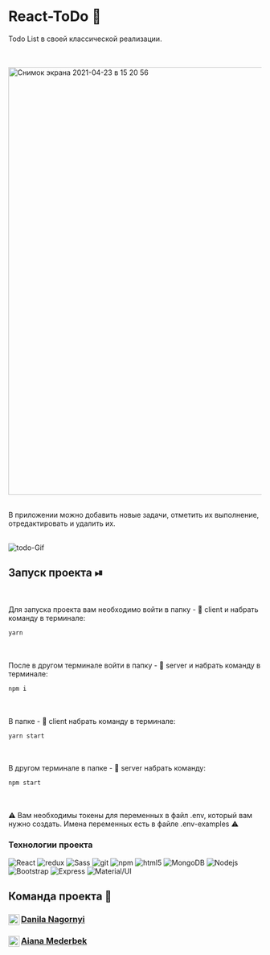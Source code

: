 # React-ToDo 📝

Todo List в своей классической реализации.

<br/>
<br/>
<img width="850" alt="Снимок экрана 2021-04-23 в 15 20 56" src="https://user-images.githubusercontent.com/64028251/115870799-6f7d1100-a448-11eb-8898-4572b2ec842f.png">

<br/>
<br/>

В приложении можно добавить новые задачи, отметить их выполнение, отредактировать и удалить их.
<br/>
<br/>

![todo-Gif](https://user-images.githubusercontent.com/64028251/115872017-f7afe600-a449-11eb-80fa-908d4e2dbb22.gif)

## Запуск проекта ⏯
<br/>
<br/>
Для запуска проекта вам необходимо войти в папку - 📂 client и набрать команду в терминале:

```javascript
yarn
```

<br/>
<br/>
После в другом терминале войти в папку - 📂 server и набрать команду в терминале:

```javascript
npm i
```

<br/>
<br/>
В папке - 📂 client набрать команду в терминале:

```javascript
yarn start
```

<br/>
<br/>
В другом терминале в папке - 📂 server набрать команду:

```javascript
npm start
```
<br/>
<br/>
⚠️ Вам необходимы токены для переменных в файл .env, который вам нужно создать. Имена переменных есть в файле .env-examples ⚠️

<h3>Технологии проекта</h3>
<p>
  <img alt="React" src="https://img.shields.io/badge/-React-45b8d8?style=flat-square&logo=react&logoColor=white" />
  <img alt="redux" src="https://img.shields.io/badge/-Redux-764ABC?style=flat-square&logo=redux&logoColor=white" />
  <img alt="Sass" src="https://img.shields.io/badge/-Sass-CC6699?style=flat-square&logo=sass&logoColor=white" />
  <img alt="git" src="https://img.shields.io/badge/-Git-F05032?style=flat-square&logo=git&logoColor=white" />
  <img alt="npm" src="https://img.shields.io/badge/-NPM-CB3837?style=flat-square&logo=npm&logoColor=white" />
  <img alt="html5" src="https://img.shields.io/badge/-HTML5-E34F26?style=flat-square&logo=html5&logoColor=white" />
  <img alt="MongoDB" src="https://img.shields.io/badge/-MongoDB-13aa52?style=flat-square&logo=mongodb&logoColor=white" />
  <img alt="Nodejs" src="https://img.shields.io/badge/-Nodejs-43853d?style=flat-square&logo=Node.js&logoColor=white" />
  <img alt="Bootstrap" src="https://img.shields.io/badge/-Bootstrap-430098?style=flat-square&logo=bootstrap&logoColor=white" />
  <img alt="Express" src="https://img.shields.io/badge/-ExpressJs-F7B93E?style=flat-square&logo=express&logoColor=white" />
  <img alt="Material/UI" src="https://img.shields.io/badge/-MaterialUi-2088FF?style=flat-square&logo=material-ui&logoColor=white" />

</p>

## Команда проекта 🥷

<a href="https://github.com/DanilaNagornyi">
  <div>
   <img align="left" alt="Danila Nagornyi" width="22px" src="https://raw.githubusercontent.com/peterthehan/peterthehan/master/assets/github.svg" />
   <h3><a href="https://github.com/DanilaNagornyi">Danila Nagornyi</a></h3>
  </div>
</a>

<a href="https://github.com/mediaiana">
  <div>
   <img align="left" alt="Aiana Mederbek" width="22px" src="https://raw.githubusercontent.com/peterthehan/peterthehan/master/assets/github.svg" />
   <h3><a href="https://github.com/mediaiana">Aiana Mederbek</a></h3>
  </div>
</a>
